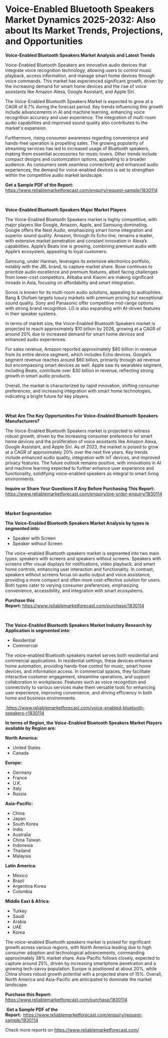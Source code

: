 <p><h1>Voice-Enabled Bluetooth Speakers Market Dynamics 2025-2032: Also about Its Market Trends, Projections, and Opportunities</h1></p><p><strong>Voice-Enabled Bluetooth Speakers Market Analysis and Latest Trends</strong></p>
<p><p>Voice-Enabled Bluetooth Speakers are innovative audio devices that integrate voice recognition technology, allowing users to control music playback, access information, and manage smart home devices through voice commands. This market has experienced significant growth, driven by the increasing demand for smart home devices and the rise of voice assistants like Amazon Alexa, Google Assistant, and Apple Siri. </p><p>The Voice-Enabled Bluetooth Speakers Market is expected to grow at a CAGR of 8.7% during the forecast period. Key trends influencing this growth include advancements in AI and machine learning, enhancing voice recognition accuracy and user experience. The integration of multi-room audio capabilities and improved sound quality also contributes to the market's expansion.</p><p>Furthermore, rising consumer awareness regarding convenience and hands-free operation is propelling sales. The growing popularity of streaming services has led to increased usage of Bluetooth speakers, making them essential accessories for music lovers. Other trends include compact designs and customization options, appealing to a broader audience. As consumers seek seamless connectivity and enhanced audio experiences, the demand for voice-enabled devices is set to strengthen within the competitive audio market landscape.</p></p>
<p><strong>Get a Sample PDF of the Report:&nbsp;</strong> <a href="https://www.reliablemarketforecast.com/enquiry/request-sample/1830114?utm_campaign=2274&utm_medium=2&utm_source=Github&utm_content=ia&utm_term=09022025&utm_id=voice-enabled-bluetooth-speakers">https://www.reliablemarketforecast.com/enquiry/request-sample/1830114</a></p>
<p>&nbsp;</p>
<p><strong>Voice-Enabled Bluetooth Speakers Major Market Players</strong></p>
<p><p>The Voice-Enabled Bluetooth Speakers market is highly competitive, with major players like Google, Amazon, Apple, and Samsung dominating. Google offers the Nest Audio, emphasizing smart home integration and superior sound quality. Amazon, through its Echo line, remains a leader, with extensive market penetration and constant innovation in Alexa’s capabilities. Apple’s Beats line is growing, combining premium audio with Apple’s ecosystem, appealing to loyal customers.</p><p>Samsung, under Harman, leverages its extensive electronics portfolio, notably with the JBL brand, to capture market share. Bose continues to prioritize audio excellence and premium features, albeit facing challenges from lower-cost competitors. Alibaba and Xiaomi are making significant inroads in Asia, focusing on affordability and smart integration.</p><p>Sonos is known for its multi-room audio solutions, appealing to audiophiles. Bang & Olufsen targets luxury markets with premium pricing but exceptional sound quality. Sony and Panasonic offer competitive mid-range options with strong brand recognition. LG is also expanding with AI-driven features in their speaker systems.</p><p>In terms of market size, the Voice-Enabled Bluetooth Speakers market is projected to reach approximately $10 billion by 2026, growing at a CAGR of around 20% due to increased demand for smart home devices and enhanced audio experiences. </p><p>For sales revenue, Amazon reported approximately $80 billion in revenue from its entire device segment, which includes Echo devices. Google’s segment revenue reaches around $60 billion, primarily through ad revenue but encompassing smart devices as well. Apple saw its wearables segment, including Beats, contribute over $30 billion in revenue, reflecting strong growth in smart audio products. </p><p>Overall, the market is characterized by rapid innovation, shifting consumer preferences, and increasing integration with smart home technologies, indicating a bright future for key players.</p></p>
<p>&nbsp;</p>
<p><strong>What Are The Key Opportunities For Voice-Enabled Bluetooth Speakers Manufacturers?</strong></p>
<p><p>The Voice-Enabled Bluetooth Speakers market is projected to witness robust growth, driven by the increasing consumer preference for smart home devices and the proliferation of voice assistants like Amazon Alexa, Google Assistant, and Apple Siri. As of 2023, the market is poised to grow at a CAGR of approximately 20% over the next five years. Key trends include enhanced audio quality, integration with IoT devices, and improved privacy features. The future outlook remains positive, with innovations in AI and machine learning expected to further enhance user experience and functionality, solidifying voice-enabled speakers as integral to smart living environments.</p></p>
<p><strong>Inquire or Share Your Questions If Any Before Purchasing This Report:</strong> <a href="https://www.reliablemarketforecast.com/enquiry/pre-order-enquiry/1830114?utm_campaign=2274&utm_medium=2&utm_source=Github&utm_content=ia&utm_term=09022025&utm_id=voice-enabled-bluetooth-speakers">https://www.reliablemarketforecast.com/enquiry/pre-order-enquiry/1830114</a></p>
<p>&nbsp;</p>
<p><strong>Market Segmentation</strong></p>
<p><strong>The Voice-Enabled Bluetooth Speakers Market Analysis by types is segmented into:</strong></p>
<p><ul><li>Speaker with Screen</li><li>Speaker without Screen</li></ul></p>
<p><p>The voice-enabled Bluetooth speakers market is segmented into two main types: speakers with screens and speakers without screens. Speakers with screens offer visual displays for notifications, video playback, and smart home controls, enhancing user interaction and functionality. In contrast, speakers without screens focus on audio output and voice assistance, providing a more compact and often more cost-effective solution for users. Both types cater to varying consumer preferences, emphasizing convenience, accessibility, and integration with smart ecosystems.</p></p>
<p><strong>Purchase this Report:&nbsp;</strong><a href="https://www.reliablemarketforecast.com/purchase/1830114?utm_campaign=2274&utm_medium=2&utm_source=Github&utm_content=ia&utm_term=09022025&utm_id=voice-enabled-bluetooth-speakers">https://www.reliablemarketforecast.com/purchase/1830114</a></p>
<p>&nbsp;</p>
<p><strong>The Voice-Enabled Bluetooth Speakers Market Industry Research by Application is segmented into:</strong></p>
<p><ul><li>Residential</li><li>Commercial</li></ul></p>
<p><p>The voice-enabled Bluetooth speakers market serves both residential and commercial applications. In residential settings, these devices enhance home automation, providing hands-free control for music, smart home devices, and information access. In commercial spaces, they facilitate interactive customer engagement, streamline operations, and support collaboration in workplaces. Features such as voice recognition and connectivity to various services make them versatile tools for enhancing user experience, improving convenience, and driving efficiency in both home and business environments.</p></p>
<p><a href="https://www.reliablemarketforecast.com/voice-enabled-bluetooth-speakers-r1830114?utm_campaign=2274&utm_medium=2&utm_source=Github&utm_content=ia&utm_term=09022025&utm_id=voice-enabled-bluetooth-speakers">&nbsp;https://www.reliablemarketforecast.com/voice-enabled-bluetooth-speakers-r1830114</a></p>
<p><strong>In terms of Region, the Voice-Enabled Bluetooth Speakers Market Players available by Region are:</strong></p>
<p>
    <p> <strong> North America: </strong>
        <ul>
            <li>United States</li>
            <li>Canada</li>
        </ul>
        </p> 
    <p> <strong> Europe: </strong>
        <ul>
            <li>Germany</li>
            <li>France</li>
            <li>U.K.</li>
            <li>Italy</li>
            <li>Russia</li>
        </ul>
        </p> 
    <p> <strong> Asia-Pacific: </strong>
        <ul>
            <li>China</li>
            <li>Japan</li>
            <li>South Korea</li>
            <li>India</li>
            <li>Australia</li>
            <li>China Taiwan</li>
            <li>Indonesia</li>
            <li>Thailand</li>
            <li>Malaysia</li>
        </ul>
        </p> 
    <p> <strong> Latin America: </strong>
        <ul>
            <li>Mexico</li>
            <li>Brazil</li>
            <li>Argentina Korea</li>
            <li>Colombia</li>
        </ul>
        </p> 
    <p> <strong> Middle East & Africa: </strong>
        <ul>
            <li>Turkey</li>
            <li>Saudi</li>
            <li>Arabia</li>
            <li>UAE</li>
            <li>Korea</li>
        </ul>
    </p>
    </p>
<p><p>The voice-enabled Bluetooth speakers market is poised for significant growth across various regions, with North America leading due to high consumer adoption and technological advancements, commanding approximately 38% market share. Asia-Pacific follows closely, expected to capture around 25%, driven by increasing smartphone penetration and a growing tech-savvy population. Europe is positioned at about 20%, while China shows robust growth potential with a projected share of 15%. Overall, North America and Asia-Pacific are anticipated to dominate the market landscape.</p></p>
<p><strong>Purchase this Report: </strong><a href="https://www.reliablemarketforecast.com/purchase/1830114?utm_campaign=2274&utm_medium=2&utm_source=Github&utm_content=ia&utm_term=09022025&utm_id=voice-enabled-bluetooth-speakers">https://www.reliablemarketforecast.com/purchase/1830114</a></p>
<p>&nbsp;<strong>Get a Sample PDF of the Report:&nbsp;&nbsp;</strong><a href="https://www.reliablemarketforecast.com/enquiry/request-sample/1830114?utm_campaign=2274&utm_medium=2&utm_source=Github&utm_content=ia&utm_term=09022025&utm_id=voice-enabled-bluetooth-speakers">https://www.reliablemarketforecast.com/enquiry/request-sample/1830114</a></p>
<p><strong></strong></p>
<p>Check more reports on <a href="https://www.reliablemarketforecast.com/?utm_campaign=2274&utm_medium=2&utm_source=Github&utm_content=ia&utm_term=09022025&utm_id=voice-enabled-bluetooth-speakers">https://www.reliablemarketforecast.com/</a></p>